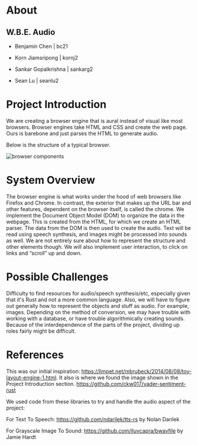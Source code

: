 # About

## W.B.E. Audio

- Benjamin Chen | bc21

- Korn Jiamsripong | kornj2

- Sankar Gopalkrishna | sankarg2

- Sean Lu | seanlu2


# Project Introduction

  We are creating a browser engine that is aural instead of visual like most browsers. Browser engines take HTML and CSS and create the web page. Ours is barebone and just parses the HTML to generate audio.
  
  Below is the structure of a typical browser.

![browser components](https://3fxtqy18kygf3on3bu39kh93-wpengine.netdna-ssl.com/wp-content/uploads/2019/11/BrowserEngine.png)

# System Overview

  The browser engine is what works under the hood of web browsers like Firefox and Chrome. In contrast, the exterior that makes up the URL bar and other features, dependent on the browser itself, is called the chrome. We implement the Document Object Model (DOM) to organize the data in the webpage. This is created from the HTML, for which we create an HTML parser. The data from the DOM is then used to create the audio. Text will be read using speech synthesis, and images might be processed into sounds as well. We are not entirely sure about how to represent the structure and other elements though. We will also implement user interaction, to click on links and “scroll” up and down.

# Possible Challenges
  
  Difficulty to find resources for audio/speech synthesis/etc, especially given that it's Rust and not a more common language. Also, we will have to figure out generally how to represent the objects and stuff as audio. For example, images. Depending on the method of conversion, we may have trouble with working with a database, or have trouble algorithmically creating sounds. Because of the interdependence of the parts of the project, dividing up roles fairly might be difficult.

# References

  This was our initial inspiration: https://limpet.net/mbrubeck/2014/08/08/toy-layout-engine-1.html. It also is where we found the image shown in the Project Introduction section.
  https://github.com/ckw017/vader-sentiment-rust
  
  We used code from these libraries to try and handle the audio aspect of the project:
  
  For Text To Speech: https://github.com/ndarilek/tts-rs by Nolan Darilek
  
  For Grayscale Image To Sound: https://github.com/iluvcapra/bwavfile by Jamie Hardt
  


